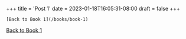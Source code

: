 +++
title = 'Post 1'
date = 2023-01-18T16:05:31-08:00
draft = false
+++

`[Back to Book 1](/books/book-1)`

[Back to Book 1](/books/book-1)
